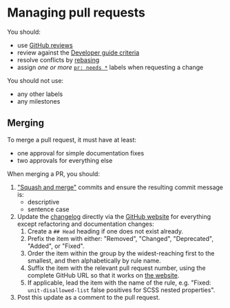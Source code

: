 # Managing pull requests

You should:

- use [GitHub reviews](https://help.github.com/articles/about-pull-request-reviews/)
- review against the [Developer guide criteria](../developer-guide/rules.md)
- resolve conflicts by [rebasing](https://www.atlassian.com/git/tutorials/rewriting-history/git-rebase)
- assign _one or more_ [`pr: needs *`](https://github.com/stylelint/stylelint/labels) labels when requesting a change

You should not use:

- any other labels
- any milestones

## Merging

To merge a pull request, it must have at least:

- one approval for simple documentation fixes
- two approvals for everything else

When merging a PR, you should:

1. ["Squash and merge"](https://help.github.com/en/github/collaborating-with-issues-and-pull-requests/about-pull-request-merges#squash-and-merge-your-pull-request-commits) commits and ensure the resulting commit message is:
   - descriptive
   - sentence case
2. Update the [changelog](https://github.com/stylelint/stylelint/blob/main/CHANGELOG.md) directly via the [GitHub website](https://github.com/stylelint/stylelint/edit/main/CHANGELOG.md) for everything except refactoring and documentation changes:
   1. Create a `## Head` heading if one does not exist already.
   2. Prefix the item with either: "Removed", "Changed", "Deprecated", "Added", or "Fixed".
   3. Order the item within the group by the widest-reaching first to the smallest, and then alphabetically by rule name.
   4. Suffix the item with the relevant pull request number, using the complete GitHub URL so that it works on [the website](https://stylelint.io/CHANGELOG/).
   5. If applicable, lead the item with the name of the rule, e.g. "Fixed: `unit-disallowed-list` false positives for SCSS nested properties".
3. Post this update as a comment to the pull request.
